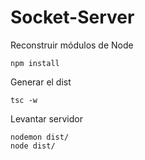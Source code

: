 # Socket-Server

Reconstruir módulos de Node
```
npm install
```

Generar el dist
```
tsc -w
```
Levantar servidor
```
nodemon dist/
node dist/
```